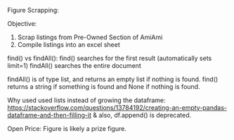 Figure Scrapping:

Objective:
1. Scrap listings from Pre-Owned Section of AmiAmi
2. Compile listings into an excel sheet

find() vs findAll():
find() searches for the first result (automatically sets limit=1)
findAll() searches the entire document

findAll() is of type list, and returns an empty list if nothing is found.
find() returns a string if something is found and None if nothing is found.

Why used used lists instead of growing the dataframe:
https://stackoverflow.com/questions/13784192/creating-an-empty-pandas-dataframe-and-then-filling-it
& also, df.append() is deprecated. 

Open Price: Figure is likely a prize figure.
